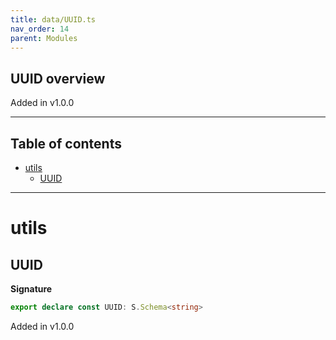 ```yaml
---
title: data/UUID.ts
nav_order: 14
parent: Modules
---
```


## UUID overview

Added in v1.0.0

---

<h2 class="text-delta">Table of contents</h2>

- [utils](#utils)
  - [UUID](#uuid)

---

# utils

## UUID

**Signature**

```ts
export declare const UUID: S.Schema<string>
```

Added in v1.0.0
